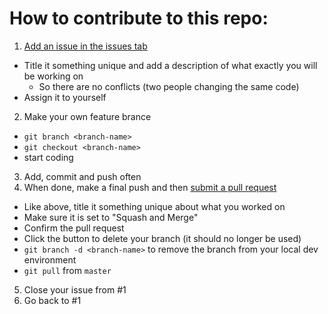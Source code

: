 # How to contribute to this repo:
1) [Add an issue in the issues tab](https://github.com/tbauer516/Mobilize.net/issues)
  + Title it something unique and add a description of what exactly you will be working on
    - So there are no conflicts (two people changing the same code)
  + Assign it to yourself
2) Make your own feature brance
  + `git branch <branch-name>`
  + `git checkout <branch-name>`
  + start coding
3) Add, commit and push often
4) When done, make a final push and then [submit a pull request](https://github.com/tbauer516/Mobilize.net/pulls)
  + Like above, title it something unique about what you worked on
  + Make sure it is set to "Squash and Merge"
  + Confirm the pull request
  + Click the button to delete your branch (it should no longer be used)
  + `git branch -d <branch-name>` to remove the branch from your local dev environment
  + `git pull` from `master`
5) Close your issue from #1
6) Go back to #1
